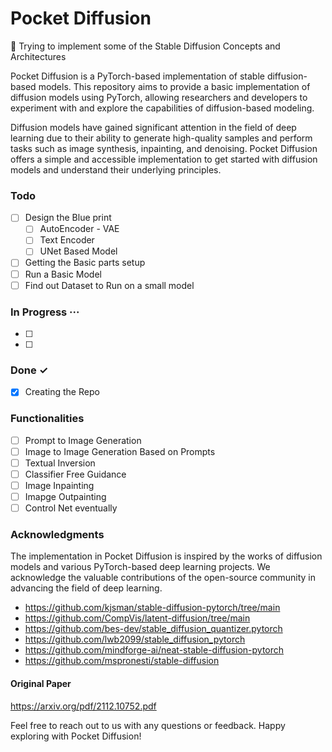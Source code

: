 # Pocket Diffusion

:pinched_fingers:	 Trying to implement some of the Stable Diffusion Concepts and Architectures

Pocket Diffusion is a PyTorch-based implementation of stable diffusion-based models. This repository aims to provide a basic implementation of diffusion models using PyTorch, allowing researchers and developers to experiment with and explore the capabilities of diffusion-based modeling.

Diffusion models have gained significant attention in the field of deep learning due to their ability to generate high-quality samples and perform tasks such as image synthesis, inpainting, and denoising. Pocket Diffusion offers a simple and accessible implementation to get started with diffusion models and understand their underlying principles.


### Todo 
- [ ] Design the Blue print
  - [ ] AutoEncoder - VAE
  - [ ] Text Encoder
  - [ ] UNet Based Model
- [ ] Getting the Basic parts setup
- [ ] Run a Basic Model
- [ ] Find out Dataset to Run on a small model
### In Progress ···

- [ ] 
- [ ] 

### Done ✓

- [x] Creating the Repo



### Functionalities

- [ ] Prompt to Image Generation
- [ ] Image to Image Generation Based on Prompts
- [ ] Textual Inversion
- [ ] Classifier Free Guidance
- [ ] Image Inpainting 
- [ ] Imapge Outpainting 
- [ ] Control Net eventually

### Acknowledgments

The implementation in Pocket Diffusion is inspired by the works of diffusion models and various PyTorch-based deep learning projects. We acknowledge the valuable contributions of the open-source community in advancing the field of deep learning.

- https://github.com/kjsman/stable-diffusion-pytorch/tree/main
- https://github.com/CompVis/latent-diffusion/tree/main
- https://github.com/bes-dev/stable_diffusion_quantizer.pytorch
- https://github.com/lwb2099/stable_diffusion_pytorch
- https://github.com/mindforge-ai/neat-stable-diffusion-pytorch
- https://github.com/mspronesti/stable-diffusion
#### Original Paper
https://arxiv.org/pdf/2112.10752.pdf

Feel free to reach out to us with any questions or feedback. Happy exploring with Pocket Diffusion!